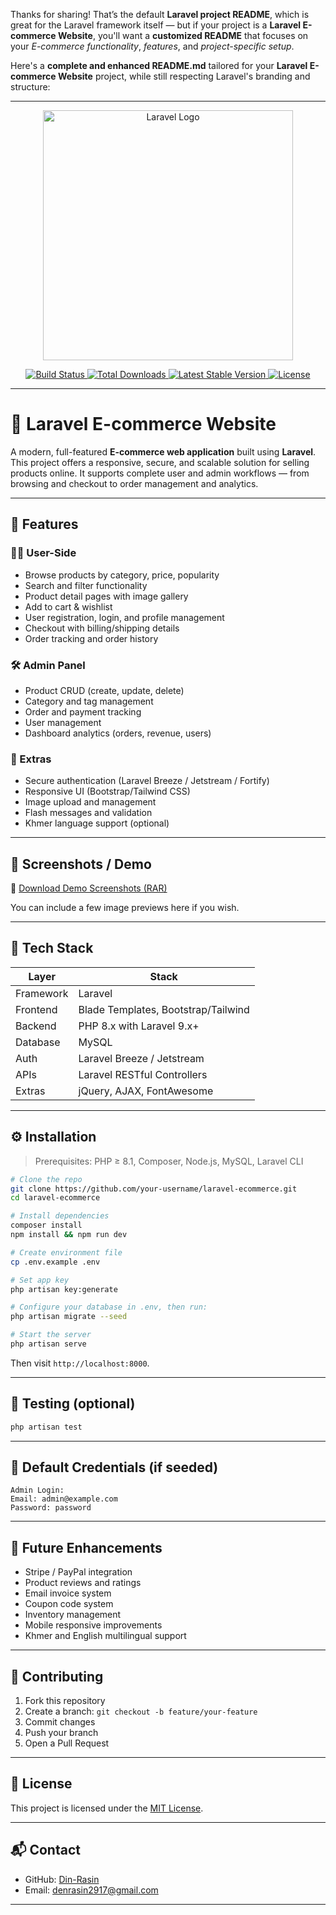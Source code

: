 Thanks for sharing! That’s the default **Laravel project README**, which is great for the Laravel framework itself — but if your project is a **Laravel E-commerce Website**, you'll want a **customized README** that focuses on your *E-commerce functionality*, *features*, and *project-specific setup*.

Here's a **complete and enhanced README.md** tailored for your **Laravel E-commerce Website** project, while still respecting Laravel's branding and structure:

---

<p align="center">
  <a href="https://laravel.com" target="_blank">
    <img src="https://raw.githubusercontent.com/laravel/art/master/logo-lockup/5%20SVG/2%20CMYK/1%20Full%20Color/laravel-logolockup-cmyk-red.svg" width="400" alt="Laravel Logo">
  </a>
</p>

<p align="center">
  <a href="https://github.com/laravel/framework/actions">
    <img src="https://github.com/laravel/framework/workflows/tests/badge.svg" alt="Build Status">
  </a>
  <a href="https://packagist.org/packages/laravel/framework">
    <img src="https://img.shields.io/packagist/dt/laravel/framework" alt="Total Downloads">
  </a>
  <a href="https://packagist.org/packages/laravel/framework">
    <img src="https://img.shields.io/packagist/v/laravel/framework" alt="Latest Stable Version">
  </a>
  <a href="https://packagist.org/packages/laravel/framework">
    <img src="https://img.shields.io/packagist/l/laravel/framework" alt="License">
  </a>
</p>

---

# 🛒 Laravel E-commerce Website

A modern, full-featured **E-commerce web application** built using **Laravel**. This project offers a responsive, secure, and scalable solution for selling products online. It supports complete user and admin workflows — from browsing and checkout to order management and analytics.

---

## 🌟 Features

### 🧑‍💻 User-Side

* Browse products by category, price, popularity
* Search and filter functionality
* Product detail pages with image gallery
* Add to cart & wishlist
* User registration, login, and profile management
* Checkout with billing/shipping details
* Order tracking and order history

### 🛠️ Admin Panel

* Product CRUD (create, update, delete)
* Category and tag management
* Order and payment tracking
* User management
* Dashboard analytics (orders, revenue, users)

### 🧾 Extras

* Secure authentication (Laravel Breeze / Jetstream / Fortify)
* Responsive UI (Bootstrap/Tailwind CSS)
* Image upload and management
* Flash messages and validation
* Khmer language support (optional)

---

## 📂 Screenshots / Demo

📁 [Download Demo Screenshots (RAR)](https://github.com/your-repo/View%20Picture%20Demo%20ecommerce%20website_final.rar)

You can include a few image previews here if you wish.

---

## 🚀 Tech Stack

| Layer     | Stack                               |
| --------- | ----------------------------------- |
| Framework | Laravel                             |
| Frontend  | Blade Templates, Bootstrap/Tailwind |
| Backend   | PHP 8.x with Laravel 9.x+           |
| Database  | MySQL                               |
| Auth      | Laravel Breeze / Jetstream          |
| APIs      | Laravel RESTful Controllers         |
| Extras    | jQuery, AJAX, FontAwesome           |

---

## ⚙️ Installation

> Prerequisites: PHP ≥ 8.1, Composer, Node.js, MySQL, Laravel CLI

```bash
# Clone the repo
git clone https://github.com/your-username/laravel-ecommerce.git
cd laravel-ecommerce

# Install dependencies
composer install
npm install && npm run dev

# Create environment file
cp .env.example .env

# Set app key
php artisan key:generate

# Configure your database in .env, then run:
php artisan migrate --seed

# Start the server
php artisan serve
```

Then visit `http://localhost:8000`.

---

## 🧪 Testing (optional)

```bash
php artisan test
```

---

## 👤 Default Credentials (if seeded)

```
Admin Login:
Email: admin@example.com
Password: password
```

---

## 🧩 Future Enhancements

* Stripe / PayPal integration
* Product reviews and ratings
* Email invoice system
* Coupon code system
* Inventory management
* Mobile responsive improvements
* Khmer and English multilingual support

---

## 🤝 Contributing

1. Fork this repository
2. Create a branch: `git checkout -b feature/your-feature`
3. Commit changes
4. Push your branch
5. Open a Pull Request

---

## 📄 License

This project is licensed under the [MIT License](https://opensource.org/licenses/MIT).

---

## 📬 Contact

* GitHub: [Din-Rasin](https://github.com/Din-Rasin)
* Email: denrasin2917@gmail.com

---


